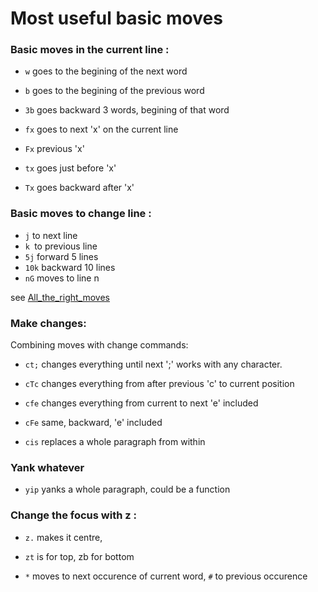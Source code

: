 # Most useful basic moves

### Basic moves in the current line :

* `w` goes to the begining of the next word
* `b` goes to the begining of the previous word
* `3b` goes backward 3 words, begining of that word

* `fx` goes to next 'x' on the current line
* `Fx` previous 'x'
* `tx` goes just before 'x'
* `Tx` goes backward after 'x'

### Basic moves to change line :
* `j` to next line
* `k `to previous line
* `5j` forward 5 lines
* `10k` backward 10 lines
* `nG` moves to line n

see [All_the_right_moves](http://vim.wikia.com/wiki/All_the_right_moves)

### Make changes:
Combining moves with change commands:

* `ct;` changes everything until next ';' works with any character.
* `cTc` changes everything from after previous 'c' to current position
* `cfe` changes everything from current to next 'e' included
* `cFe` same, backward, 'e' included

* `cis` replaces a whole paragraph from within


### Yank whatever 

* `yip` yanks a whole paragraph, could be a function 






### Change the focus with z :
* `z.` makes it centre,
* `zt` is for top, zb for bottom

* `*` moves to next occurence of current word, `#` to previous occurence
